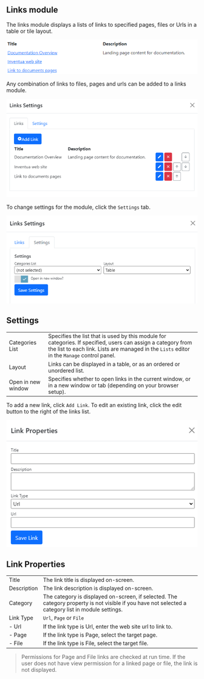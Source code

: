 ## Links module
The links module displays a lists of links to specified pages, files or Urls in a table or tile layout.

![Links Module Screenshot](links.png)

Any combination of links to files, pages and urls can be added to a links module.

![Settings](links-list.png)

To change settings for the module, click the `Settings` tab.

![Settings](links-settings.png)

## Settings
|                   |                                                                                      |
|-------------------|--------------------------------------------------------------------------------------|
| Categories List   | Specifies the list that is used by this module for categories.  If specified, users can assign a category from the list to each link.  Lists are managed in the `Lists` editor in the `Manage` control panel. |
| Layout            | Links can be displayed in a table, or as an ordered or unordered list.  |
| Open in new window| Specifies whether to open links in the current window, or in a new window or tab (depending on your browser setup). |

To add a new link, click `Add Link`.  To edit an existing link, click the edit button to the right of the links list.  


![Link Properties](links-properties.png)

## Link Properties
|                   |                                                                                      |
|-------------------|--------------------------------------------------------------------------------------|
| Title             | The link title is displayed on-screen. |
| Description       | The link description is displayed on-screen.  |
| Category          | The category is displayed on-screen, if selected.  The category property is not visible if you have not selected a category list in module settings.  |
| Link Type         | `Url`, `Page` or `File` |
| - Url             | If the link type is Url, enter the web site url to link to. |
| - Page            | If the link type is Page, select the target page. |
| - File            | If the link type is File, select the target file. |

> Permissions for Page and File links are checked at run time.  If the user does not have view permission for 
a linked page or file, the link is not displayed.
